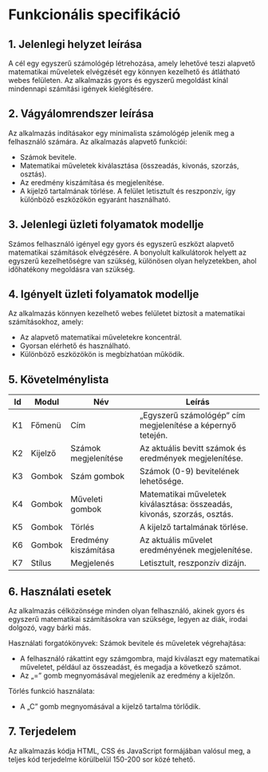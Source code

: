 # Funkcionális specifikáció
## 1. Jelenlegi helyzet leírása
A cél egy egyszerű számológép létrehozása, amely lehetővé teszi alapvető matematikai műveletek elvégzését egy könnyen kezelhető és átlátható webes felületen. 
Az alkalmazás gyors és egyszerű megoldást kínál mindennapi számítási igények kielégítésére.

## 2. Vágyálomrendszer leírása
Az alkalmazás indításakor egy minimalista számológép jelenik meg a felhasználó számára. Az alkalmazás alapvető funkciói:

- Számok bevitele.
- Matematikai műveletek kiválasztása (összeadás, kivonás, szorzás, osztás).
- Az eredmény kiszámítása és megjelenítése.
- A kijelző tartalmának törlése. A felület letisztult és reszponzív, így különböző eszközökön egyaránt használható.

## 3. Jelenlegi üzleti folyamatok modellje
Számos felhasználó igényel egy gyors és egyszerű eszközt alapvető matematikai számítások elvégzésére. 
A bonyolult kalkulátorok helyett az egyszerű kezelhetőségre van szükség, különösen olyan helyzetekben, ahol időhatékony megoldásra van szükség.

## 4. Igényelt üzleti folyamatok modellje
Az alkalmazás könnyen kezelhető webes felületet biztosít a matematikai számításokhoz, amely:

- Az alapvető matematikai műveletekre koncentrál.
- Gyorsan elérhető és használható.
- Különböző eszközökön is megbízhatóan működik.

## 5. Követelménylista

| Id | Modul | Név | Leírás |
| :---: | --- | --- | --- |
| K1 | Főmenü | Cím | „Egyszerű számológép” cím megjelenítése a képernyő tetején. |
| K2 | Kijelző | Számok megjelenítése | Az aktuális bevitt számok és eredmények megjelenítése.|
| K3 | Gombok | Szám gombok | Számok (0-9) bevitelének lehetősége. |
| K4 | Gombok | Műveleti gombok | Matematikai műveletek kiválasztása: összeadás, kivonás, szorzás, osztás. |
| K5 | Gombok | Törlés | A kijelző tartalmának törlése. |
| K6 | Gombok | Eredmény kiszámítása | Az aktuális művelet eredményének megjelenítése. |
| K7 | Stílus | Megjelenés | Letisztult, reszponzív dizájn. |

## 6. Használati esetek
Az alkalmazás célközönsége minden olyan felhasználó, akinek gyors és egyszerű matematikai számításokra van szüksége, legyen az diák, irodai dolgozó, vagy bárki más.

Használati forgatókönyvek:
Számok bevitele és műveletek végrehajtása:

- A felhasználó rákattint egy számgombra, majd kiválaszt egy matematikai műveletet, például az összeadást, és megadja a következő számot.
- Az „=” gomb megnyomásával megjelenik az eredmény a kijelzőn.

Törlés funkció használata:

- A „C” gomb megnyomásával a kijelző tartalma törlődik.

## 7. Terjedelem
Az alkalmazás kódja HTML, CSS és JavaScript formájában valósul meg, a teljes kód terjedelme körülbelül 150-200 sor közé tehető.

